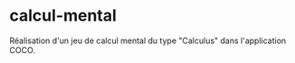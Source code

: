 # calcul-mental

Réalisation d'un jeu de calcul mental du type "Calculus" dans l'application COCO.

